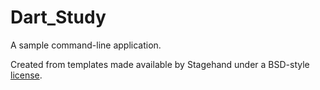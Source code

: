 # Dart_Study

A sample command-line application.

Created from templates made available by Stagehand under a BSD-style
[license](https://github.com/dart-lang/stagehand/blob/master/LICENSE).
